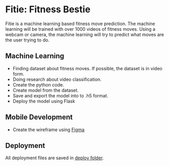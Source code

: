 # Fitie: Fitness Bestie

Fitie is a machine learning based fitness move prediction. The machine learning will be trained with over 1000 videos of fitness moves. Using a webcam or camera, the machine learning will try to predict what moves are the user trying to do.

## Machine Learning
- Finding dataset about fitness moves. If possible, the dataset is in video form.
- Doing research about video classification.
- Create the python code.
- Create model from the dataset.
- Save and export the model into to .h5 format.
- Deploy the model using Flask

## Mobile Development
- Create the wireframe using [Figma](https://www.figma.com/proto/sWUdoJZN1ptvlEyabUuiEj/Fitie?node-id=7%3A38&scaling=scale-down&page-id=0%3A1&starting-point-node-id=7%3A20&show-proto-sidebar=1)

## Deployment
All deployment files are saved in [deploy folder](https://github.com/doyoktana/fitieproject/tree/main/fitie-ml/deploy).
